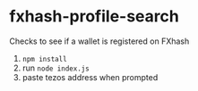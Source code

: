 # fxhash-profile-search
Checks to see if a wallet is registered on FXhash

1) `npm install`
2) run `node index.js`
3) paste tezos address when prompted